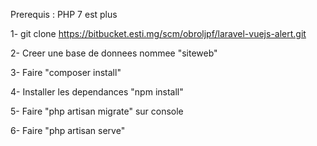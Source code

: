 Prerequis : PHP 7 est plus

1- git clone https://bitbucket.esti.mg/scm/obroljpf/laravel-vuejs-alert.git

2- Creer une base de donnees nommee "siteweb"

3- Faire "composer install"

4- Installer les dependances "npm install"

5- Faire "php artisan migrate" sur console

6- Faire "php artisan serve"
